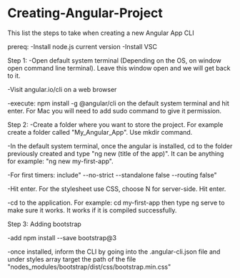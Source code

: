 # Creating-Angular-Project
This list the steps to take when creating a new Angular App CLI

prereq: 
-Install node.js current version
-Install VSC

Step 1: 
-Open default system terminal (Depending on the OS, on window open command line terminal). Leave this window open and we will get back to it.

-Visit angular.io/cli on a web browser

-execute: npm install -g @angular/cli on the default system terminal and hit enter. For Mac you will need to add sudo command to give it permission.

Step 2: 
-Create a folder where you want to store the project. For example create a folder called "My_Angular_App". Use mkdir command.

-In the default system terminal, once the angular is installed, cd to the folder previously created and type "ng new (title of the app)". It can be anything
for example: "ng new my-first-app".

-For first timers: include" --no-strict --standalone false --routing false"

-Hit enter. For the stylesheet use CSS, choose N for server-side. Hit enter.

-cd to the application. For example: cd my-first-app then type ng serve to make sure it works. It works if it is compiled successfully.

Step 3: Adding bootstrap

-add npm install --save bootstrap@3

-once installed, inform the CLI by going into the .angular-cli.json file and under styles array target the path of the file "nodes_modules/bootstrap/dist/css/bootstrap.min.css"



  
